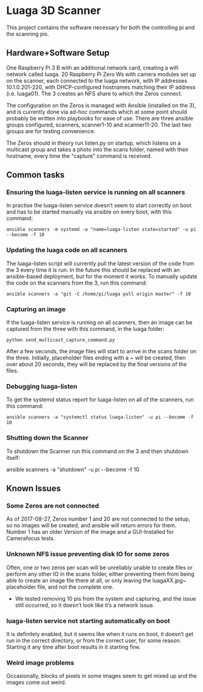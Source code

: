 # Luaga 3D Scanner

This project contains the software necessary for both the controlling pi
and the scanning pis.

## Hardware+Software Setup

One Raspberry Pi 3 B with an additional network card, creating a wifi network called luaga. 20 Raspberry Pi Zero Ws with camera modules set up on the scanner, each connected to the luaga network, with IP addresses 10.1.0.201-220, with DHCP-configured hostnames matching their IP address (i.e. luaga01). The 3 creates an NFS share to which the Zeros connect.

The configuration on the Zeros is managed with Ansible (installed on the 3), and is currently done via ad-hoc commands which at some point should probably be written into playbooks for ease of use. There are three ansible groups configured, scanners, scanner1-10 and scanner11-20. The last two groups are for testing convenience.

The Zeros should in theory run listen.py on startup, which listens on a multicast group and takes a photo into the scans folder, named with their hostname, every time the "capture" command is received.

## Common tasks

### Ensuring the luaga-listen service is running on all scanners

In practise the luaga-listen service doesn’t seem to start correctly on boot and has to be started manually via ansible on every boot, with this command:

    ansible scanners -m systemd -a "name=luaga-listen state=started" -u pi --become -f 10

### Updating the luaga code on all scanners

The luaga-listen script will currently pull the latest version of the code from the 3 every time it is run. In the future this should be replaced with an ansible-based deployment, but for the moment it works. To manually update the code on the scanners from the 3, run this command:

    ansible scanners -a "git -C /home/pi/luaga pull origin master" -f 10

### Capturing an image

If the luaga-listen service is running on all scanners, then an image can be captured from the three with this command, in the luaga folder:

    python send_multicast_capture_command.py

After a few seconds, the image files will start to arrive in the scans folder on the three. Initially, placeholder files ending with a ~ will be created, then over about 20 seconds, they will be replaced by the final versions of the files.

### Debugging luaga-listen

To get the systemd status report for luaga-listen on all of the scanners, run this command:

    ansible scanners -a "systemctl status luaga-listen" -u pi --become -f 10

### Shutting down the Scanner

To shutdown the Scanner run this command on the 3 and then shutdown itself:

ansible scanners -a "shutdown" -u pi --become -f 10 


## Known Issues

### Some Zeros are not connected

As of 2017-08-27, Zeros number 1 and 20 are not connected to the setup, so no images will be created, and ansible will return errors for them. Number 1 has an older Version of the image and a GUI-Installed for Camerafocus tests. 

### Unknown NFS issue preventing disk IO for some zeros

Often, one or two zeros per scan will be unreliably unable to create files or perform any other IO in the scans folder, either preventing them from being able to create an image file there at all, or only leaving the luagaXX.jpg~ placeholder file, and not the complete one.

* We tested removing 10 pis from the system and capturing, and the issue still occurred, so it doesn’t look like it’s a network issue.

### luaga-listen service not starting automatically on boot

It is definitely enabled, but it seems like when it runs on boot, it doesn’t get run in the correct directory, or from the correct user, for some reason. Starting it any time after boot results in it starting fine.

### Weird image problems

Occasionally, blocks of pixels in some images seem to get mixed up and the images come out weird.
